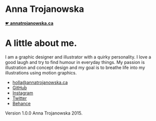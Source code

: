 # Anna Trojanowska

#### [☛ annatrojanowska.ca](https://annatrojanowska.ca)

# A little about me. 

I am a graphic designer and illustrator  with a quirky personality. I love a good laugh and try to find humour in everyday things. My passion is illustration and concept design and my goal is to breathe life into my illustrations using motion graphics. 

- [holla@annatrojanowska.ca](mailto:holla@annatrojanowska.ca)
- [GitHub](https://github.com/anna-trojanowska)
- [Instagram](https://instagram.com/pannatrojanowska/)
- [Twitter](https://twitter.com/_panna_anna)
- [Behance](https://www.behance.net/annatrojanowska)

Version 1.0.0 Anna Trojanowska 2015.